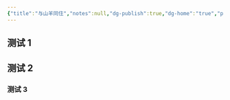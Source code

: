 ```yaml
---
{"title":"与山羊同住","notes":null,"dg-publish":true,"dg-home":"true","permalink":"/root/home/","tags":["gardenEntry"],"dgPassFrontmatter":true,"created":"2025-04-16T13:33:44.858+08:00","updated":"2025-04-16T13:49:19.341+08:00"}
---
```



## 测试 1

## 测试 2

### 测试 3
